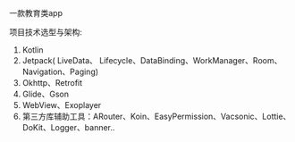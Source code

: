 一款教育类app

项目技术选型与架构:
1. Kotlin
2. Jetpack( LiveData、 Lifecycle、DataBinding、WorkManager、Room、Navigation、Paging)
3. Okhttp、Retrofit
4. Glide、Gson
5. WebView、Exoplayer
6. 第三方库辅助工具：ARouter、Koin、EasyPermission、Vacsonic、Lottie、DoKit、Logger、banner..
